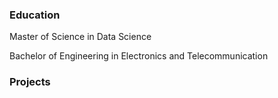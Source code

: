 ### Education
Master of Science in Data Science 

Bachelor of Engineering in Electronics and Telecommunication

### Projects

